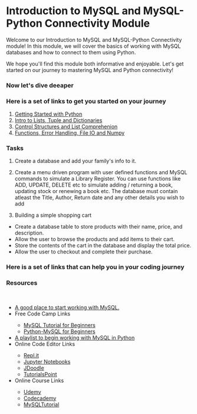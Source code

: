 # Introduction to MySQL and MySQL-Python Connectivity Module

Welcome to our Introduction to MySQL and MySQL-Python Connectivity module! In this module, we will cover the basics of working with MySQL databases and how to connect to them using Python.



We hope you'll find this module both informative and enjoyable. Let's get started on our journey to mastering MySQL and Python connectivity!


### Now let's dive deeaper 

### Here is a set of links to get you started on your journey

<ol>
         <li> <a href="https://drive.google.com/file/d/1TPuQv_UUNWriyszGdcahMiaJBjszrzI6/view?usp=share_link" title="Introduction">Getting Started with Python</a> </li>
         <li> <a href="https://drive.google.com/file/d/1RDoHLUZBiOsvZqtQ1JVbMA-5nLsq9AX_/view?usp=share_link" title="Basics">Intro to Lists, Tuple and Dictionaries</a> </li>
         <li> <a href="https://drive.google.com/file/d/1v9987Qdyb2OK3PX7KaOE885eM38ouXmO/view?usp=share_link" title="Intermediate">Control Structures and List Comprehenion</a> </li>
         <li> <a href="https://drive.google.com/file/d/1w-UHiQOn7tcKLOf8At5Pxj88p5_akRBz/view?usp=share_link" title="Advanced">Functions, Error Handling, File IO and Numpy</a> </li>

</ol>

### Tasks

1. Create a database and add your family's info to it.<br>
                
             
2. Create a menu driven program with user defined functions and MySQL commands to simulate a Library Register. 
  You can use functions like ADD, UPDATE, DELETE etc to simulate adding / returning a book, updating stock or renewing a book etc. 
  The database must contain atleast the Title, Author, Return date and any other details you wish to add

                
3. Building a simple shopping cart
 <ul>
         <li> Create a database table to store products with their name, price, and description.</li>
         <li> Allow the user to browse the products and add items to their cart.</li>
         <li> Store the contents of the cart in the database and display the total price.</li> 
         <li> Allow the user to checkout and complete their purchase.</li> 
</ul>       


        

### Here is a set of links that can help you in your coding journey

<h3>Resources</h3> 
    <br>
    <ul>
        <li> <a href="https://dev.mysql.com/doc/connector-python/en/connector-python-introduction.html" title="Official Documentation">A good place to start working with MySQL.</a> </li>
        <li> Free Code Camp Links </li>
          <ul>
              <li> <a href="https://youtu.be/HXV3zeQKqGY" title="Video">MySQL Tutorial for Beginners</a> </li>
              <li> <a href="https://www.freecodecamp.org/news/connect-python-with-sql/" title="Blog">Python-MySQL for Beginners</a> </li>
          </ul>
        <li> <a href="https://youtube.com/playlist?list=PLeepFBHLII7E8ShLFhWQSSn8z5CHwHzJU" title="Playlist">A playlist to begin working with MySQL in Python</a> </li>
        <li> Online Code Editor Links </li>
          <ul>
              <li> <a href="https://repl.it/" title="Working with Python-MySQL">Repl.it</a> </li>
              <li> <a href="https://jupyter.org/try" title="Working with Python-MySQL">Jupyter Notebooks</a> </li>
              <li> <a href="https://www.jdoodle.com/mysql-online-compiler/" title="Working with Python-MySQL">JDoodle</a> </li>
              <li> <a href="https://www.tutorialspoint.com/python/python_files_io.htm" title="Working with Python-MySQL">TutorialsPoint</a> </li>
          </ul>
        <li> Online Course Links </li>
          <ul>
              <li> <a href="https://www.udemy.com/courses/search/?src=ukw&q=Python+Mysql" title="Working with Python-MySQL">Udemy</a> </li>
              <li> <a href="https://www.codecademy.com/learn/learn-sql" title="Working with Python-MySQL">Codecademy</a> </li>
              <li> <a href="https://www.mysqltutorial.org/" title="Working with Python-MySQL">MySQLTutorial</a> </li>
          </ul>
    </ul>

